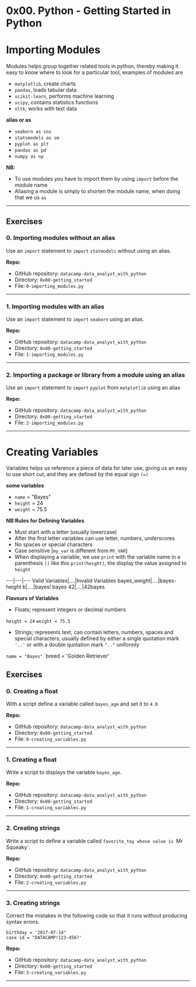 0x00. Python - Getting Started in Python
========================================

<h1 align="left">Importing Modules </h1>

Modules helps group together related tools in python, thereby making it easy to know where to look for a particular tool, examples of modules are
 
-   `matplotlib`, create charts
-   `pandas`, loads tabular data
-   `scikit-learn`, performs machine learning
-   `scipy`, contains statistics functions
-   `nltk`, works with text data

**alias or as**
-   `seaborn as sns`
-   `statsmodels as sm`
-   `pyplot as plt`
-   `pandas as pd`
-   `numpy as np`

**NB:** 
-   To use modules you have to import them by using `import` before the module name
-   Aliasing a module is simply to shorten the module name, when doing that we us `as`
---

Exercises
---------

### 0\. Importing modules without an alias

Use an `import` statement to `import` `statmodels` without using an alias.

**Repo:**

-   GitHub repository: `datacamp-data_analyst_with_python`
-   Directory: `0x00-getting_started`
-   File: `0-importing_modules.py`
---------------------------

### 1\. Importing modules with an alias

Use an `import` statement to `import` `seaborn` using an alias.

**Repo:**

-   GitHub repository: `datacamp-data_analyst_with_python`
-   Directory: `0x00-getting_started`
-   File: `1-importing_modules.py`
---------------------------

### 2\. Importing a package or library from a module using an alias

Use an `import` statement to `import` `pyplot` from `matplotlib` using an alias

**Repo:**

-   GitHub repository: `datacamp-data_analyst_with_python`
-   Directory: `0x00-getting_started`
-   File: `2-importing_modules.py`
---------------------------

<h1 align="left">Creating Variables </h1>

Variables helps us reference a piece of data for later use, giving us an easy to use short cut, and they are defined by the equal sign `(=)`

**some variables**
-   `name` = "Bayes"
-   `height` = 24
-   `weight` = 75.5

**NB:Rules for Defining Variables**
-   Must start with a letter (usually lowercase)
-   After the first letter variables can use letter, numbers, underscores
-   No spaces or special characters
-   Case sensitive [`my_var` is different from `MY_VAR`]
-   When displaying a variable, we use `print` with the variable name in a parenthesis `()` like this `print(height)`, the display the value assigned to `height`

---|---|---
Valid Variables|....|Invalid Variables
bayes_weight|....|bayes-height
b|....|bayes!
bayes 42|....|42bayes

**Flavours of Variables**
-   Floats; represent integers or decimal numbers

`height = 24`
`weight = 75.5`

-   Strings; represents text, can contain letters, numbers, spaces and special characters, usually defined by either a single quotation mark `'..'` or with a double quotation mark `".."` uniformly 

`name = "Bayes"`
`breed = 'Golden Retriever'


Exercises
---

### 0\. Creating a float

With a script define a variable called `bayes_age` and set it to `4.0`

**Repo:**

-   GitHub repository: `datacamp-data_analyst_with_python`
-   Directory: `0x00-getting_started`
-   File: `0-creating_variables.py`
---

### 1\. Creating a float

Write a script to displays the variable `bayes_age`.

**Repo:**

-   GitHub repository: `datacamp-data_analyst_with_python`
-   Directory: `0x00-getting_started`
-   File: `1-creating_variables.py`
---

### 2\. Creating strings

Write a script to define a variable called `favorite_toy whose value is `Mr Squeaky`.

**Repo:**

-   GitHub repository: `datacamp-data_analyst_with_python`
-   Directory: `0x00-getting_started`
-   File: `2-creating_variables.py`
---

### 3\. Creating strings

Correct the mistakes in the following code so that it runs without producing syntax errors.

```
birthday = '2017-07-14"
case id = "DATACAMP!123-456?'
```

**Repo:**

-   GitHub repository: `datacamp-data_analyst_with_python`
-   Directory: `0x00-getting_started`
-   File: `3-creating_variables.py`
---

